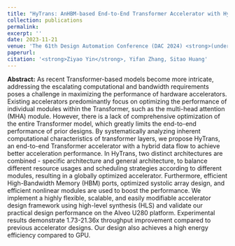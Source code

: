 ```yaml
---
title: "HyTrans: AnHBM-based End-to-End Transformer Accelerator with Hybrid Dataflow Optimizations"
collection: publications
permalink: 
excerpt: ''
date: 2023-11-21
venue: 'The 61th Design Automation Conference (DAC 2024) <strong>(under review)</strong>'
paperurl: 
citation: '<strong>Ziyao Yin</strong>, Yifan Zhang, Sitao Huang'
---
```


**Abstract:** As recent Transformer-based models become more intricate, addressing the escalating computational and bandwidth requirements poses a challenge in maximizing the performance of hardware accelerators.
Existing accelerators predominantly focus on optimizing the performance of individual modules within the Transformer, such as the multi-head attention (MHA) module. However, there is a lack of comprehensive optimization of the entire Transformer model, which greatly limits the end-to-end performance of prior designs.
By systematically analyzing inherent computational characteristics of transformer layers, we propose HyTrans, an end-to-end Transformer accelerator with a hybrid data flow to achieve better acceleration performance. In HyTrans, two distinct architectures are combined - specific architecture and general architecture, to balance different resource usages and scheduling strategies according to different modules, resulting in a globally optimized accelerator. Furthermore, efficient High-Bandwidth Memory (HBM) ports, optimized systolic array design, and efficient nonlinear modules are used to boost the performance.
We implement a highly flexible, scalable, and easily modifiable accelerator design framework using high-level synthesis (HLS) and validate our practical design performance on the Alveo U280 platform. Experimental results demonstrate 1.73-21.36x throughput improvement compared to previous accelerator designs. Our design also achieves a high energy efficiency compared to GPU.